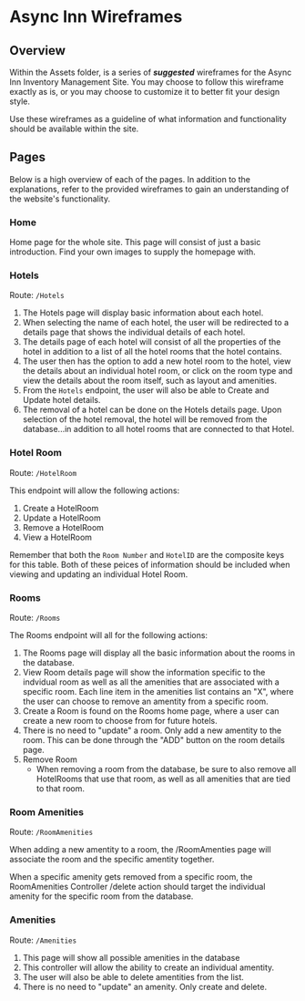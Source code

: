 # Async Inn Wireframes


## Overview

Within the Assets folder, is a series of ***suggested*** wireframes for the Async Inn Inventory Management Site. You may choose to follow this wireframe exactly as is, or you may choose to customize it to better fit your design style. 

Use these wireframes as a guideline of what information and functionality should be available within the site. 

## Pages
Below is a high overview of each of the pages. In addition to the explanations, refer to the provided wireframes to gain an understanding of the website's functionality.

### Home

Home page for the whole site. This page will consist of just a basic introduction. Find your own images to supply the homepage with. 

### Hotels

Route: `/Hotels`

1. The Hotels page will display basic information about each hotel. 
2. When selecting the name of each hotel, the user will be redirected to a details page that shows the individual details of each hotel. 
3. The details page of each hotel will consist of all the properties of the hotel in addition to a list of all the hotel rooms that the hotel contains. 
4. The user then has the option to add a new hotel room to the hotel, view the details about an individual hotel room, or click on the room type and view the details about the room itself, such as layout and amenities. 
5. From the `Hotels` endpoint, the user will also be able to Create and Update hotel details. 
6. The removal of a hotel can be done on the Hotels details page. Upon selection of the hotel removal, the hotel will be removed from the database...in addition to all hotel rooms that are connected to that Hotel.

### Hotel Room

Route: `/HotelRoom`

This endpoint will allow the following actions: 
1. Create a HotelRoom
2. Update a HotelRoom
3. Remove a HotelRoom
4. View a HotelRoom

Remember that both the `Room Number` and `HotelID` are the composite keys for this table. Both of these peices of information should be included when viewing and updating an individual Hotel Room.

### Rooms

Route: `/Rooms`

The Rooms endpoint will all for the following actions:

1. The Rooms page will display all the basic information about the rooms in the database.
2. View Room details page will show the information specific to the indvidual room as well as all the amenities that are associated with a specific room. Each line item in the amenities list contains an "X", where the user can choose to remove an amentity from a specific room.
2. Create a Room is found on the Rooms home page, where a user can create a new room to choose from for future hotels.
3. There is no need to "update" a room. Only add a new amentity to the room. This can be done through the "ADD" button on the room details page. 
4. Remove Room
   - When removing a room from the database, be sure to also remove all HotelRooms that use that room, as well as all amenities that are tied to that room. 

### Room Amenities

Route: `/RoomAmenities`

When adding a new amentity to a room, the /RoomAmenties page will associate the room and the specific amentity together. 

When a specific amenity gets removed from a specific room, the RoomAmenities Controller /delete action should target the individual amenity for the specific room from the database. 

### Amenities 

Route: `/Amenities`

1. This page will show all possible amenities in the database
2. This controller will allow the ability to create an individual amentity. 
3. The user will also be able to delete amentities from the list. 
4. There is no need to "update" an amenity. Only create and delete. 